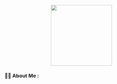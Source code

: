 <div id="header" align="center">
  <img src="https://media.giphy.com/media/74Gczlhl7jE1G/giphy.gif" width="200"/>
</div>

### :man_technologist: About Me :
